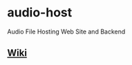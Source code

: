 # audio-host
Audio File Hosting Web Site and Backend

## [Wiki](https://johnlimed.github.io/audio-host/)